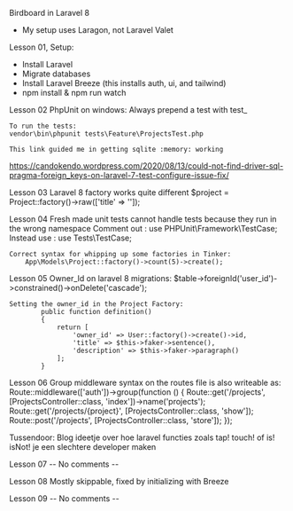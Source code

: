 Birdboard in Laravel 8

- My setup uses Laragon, not Laravel Valet

Lesson 01, Setup:
 - Install Laravel
 - Migrate databases
 - Install Laravel Breeze (this installs auth, ui, and tailwind)
 - npm install & npm run watch

Lesson 02 
    PhpUnit on windows: Always prepend a test with test_

    To run the tests:
    vendor\bin\phpunit tests\Feature\ProjectsTest.php

    This link guided me in getting sqlite :memory: working
https://candokendo.wordpress.com/2020/08/13/could-not-find-driver-sql-pragma-foreign_keys-on-laravel-7-test-configure-issue-fix/

Lesson 03
    Laravel 8 factory works quite different
        $project = Project::factory()->raw(['title' => '']);

Lesson 04
    Fresh made unit tests cannot handle tests because they run in the wrong namespace
    Comment out : use PHPUnit\Framework\TestCase;
    Instead use : use Tests\TestCase;

    Correct syntax for whipping up some factories in Tinker:
        App\Models\Project::factory()->count(5)->create();

Lesson 05
    Owner_Id on laravel 8 migrations:
        $table->foreignId('user_id')->constrained()->onDelete('cascade');

    Setting the owner_id in the Project Factory:
            public function definition()
            {
                return [
                    'owner_id' => User::factory()->create()->id,
                    'title' => $this->faker->sentence(),
                    'description' => $this->faker->paragraph()
                ];
            }

Lesson 06
    Group middleware syntax on the routes file is also writeable as:
        Route::middleware(['auth'])->group(function () {
            Route::get('/projects', [ProjectsController::class, 'index'])->name('projects');
            Route::get('/projects/{project}', [ProjectsController::class, 'show']);
            Route::post('/projects', [ProjectsController::class, 'store']);
        });

Tussendoor:
    Blog ideetje over hoe laravel functies zoals tap! touch! of is! isNot! je een slechtere developer maken

Lesson 07
    -- No comments -- 

Lesson 08
    Mostly skippable, fixed by initializing with Breeze

Lesson 09
    -- No comments --
    



 

